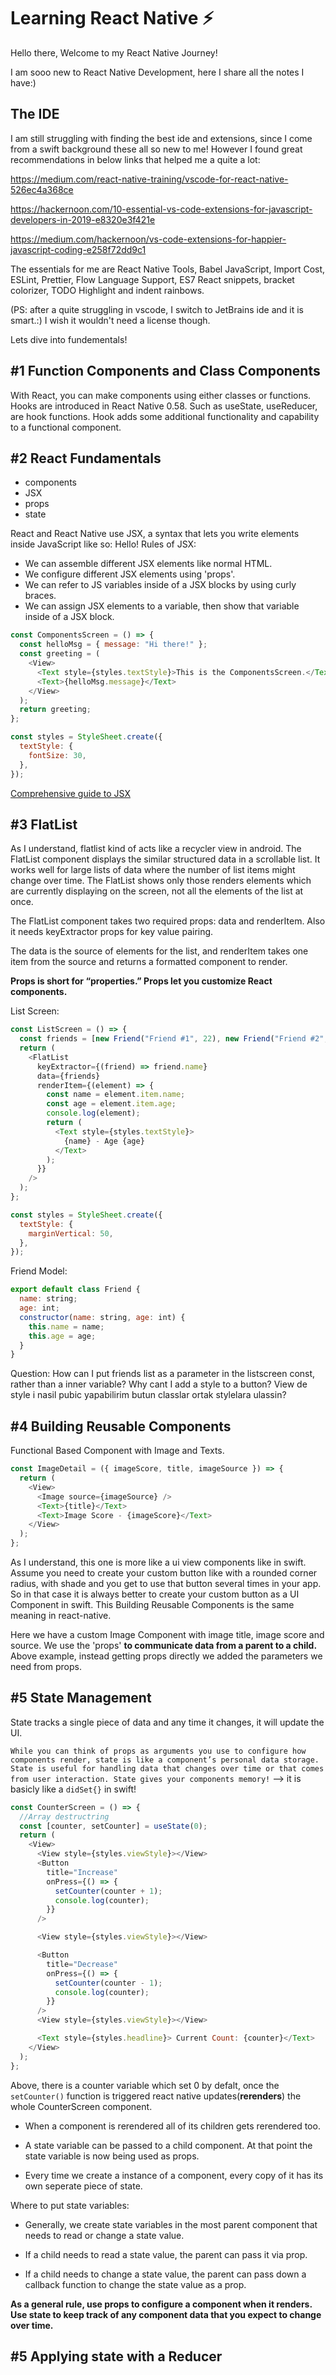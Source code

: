 # Learning React Native ⚡️
Hello there, Welcome to my React Native Journey! 

I am sooo new to React Native Development, here I share all the notes I have:) 

## The IDE
I am still struggling with finding the best ide and extensions, since I come from a swift background these all so new to me! However I found great recommendations in below links that helped me a quite a lot:

https://medium.com/react-native-training/vscode-for-react-native-526ec4a368ce

https://hackernoon.com/10-essential-vs-code-extensions-for-javascript-developers-in-2019-e8320e3f421e

https://medium.com/hackernoon/vs-code-extensions-for-happier-javascript-coding-e258f72dd9c1

The essentials for me are React Native Tools, Babel JavaScript, Import Cost, ESLint, Prettier, Flow Language Support, ES7 React snippets, bracket colorizer, TODO Highlight and indent rainbows.

(PS: after a quite struggling in vscode, I switch to JetBrains ide and it is smart.:) I wish it wouldn't need a license though.

Lets dive into fundementals!

## #1 Function Components and Class Components
With React, you can make components using either classes or functions. Hooks are introduced in React Native 0.58. Such as useState, useReducer, are hook functions.  Hook adds some additional functionality and capability to a functional component.

## #2 React Fundamentals

- components
- JSX
- props
- state

React and React Native use JSX, a syntax that lets you write elements inside JavaScript like so: <Text>Hello!</Text>
Rules of JSX: 
- We can assemble different JSX elements like normal HTML.
- We configure different JSX elements using 'props'.
- We can refer to JS variables inside of a JSX blocks by using curly braces.
- We can assign JSX elements to a variable, then show that variable inside of a JSX block.

```javascript
const ComponentsScreen = () => {
  const helloMsg = { message: "Hi there!" };
  const greeting = (
    <View>
      <Text style={styles.textStyle}>This is the ComponentsScreen.</Text>
      <Text>{helloMsg.message}</Text>
    </View>
  );
  return greeting;
};

const styles = StyleSheet.create({
  textStyle: {
    fontSize: 30,
  },
});

```
[Comprehensive guide to JSX](https://reactjs.org/docs/jsx-in-depth.html)

## #3 FlatList

As I understand, flatlist kind of acts like a recycler view in android. The FlatList component displays the similar structured data in a scrollable list. It works well for large lists of data where the number of list items might change over time. The FlatList shows only those renders elements which are currently displaying on the screen, not all the elements of the list at once.

The FlatList component takes two required props: data and renderItem. Also it needs keyExtractor props for key value pairing.

The data is the source of elements for the list, and renderItem takes one item from the source and returns a formatted component to render.

<strong>Props is short for “properties.” Props let you customize React components. </strong>

List Screen: 
```javascript
const ListScreen = () => {
  const friends = [new Friend("Friend #1", 22), new Friend("Friend #2", 23)];
  return (
    <FlatList
      keyExtractor={(friend) => friend.name}
      data={friends}
      renderItem={(element) => {
        const name = element.item.name;
        const age = element.item.age;
        console.log(element);
        return (
          <Text style={styles.textStyle}>
            {name} - Age {age}
          </Text>
        );
      }}
    />
  );
};

const styles = StyleSheet.create({
  textStyle: {
    marginVertical: 50,
  },
});
```
Friend Model: 
```javascript
export default class Friend {
  name: string;
  age: int;
  constructor(name: string, age: int) {
    this.name = name;
    this.age = age;
  }
}
```

Question: How can I put friends list as a parameter in the listscreen const, rather than a inner variable?
Why cant I add a style to a button? View de style i nasil pubic yapabilirim butun classlar ortak stylelara ulassin?

## #4 Building Reusable Components
Functional Based Component with Image and Texts. 
```javascript
const ImageDetail = ({ imageScore, title, imageSource }) => {
  return (
    <View>
      <Image source={imageSource} />
      <Text>{title}</Text>
      <Text>Image Score - {imageScore}</Text>
    </View>
  );
};
```
As I understand, this one is more like a ui view components like in swift. Assume you need to create your custom button like with a rounded corner radius, with shade and you get to use that button several times in your app. So in that case it is always better to create your custom button as a UI Component in swift. This Building Reusable Components is the same meaning in react-native. 

Here we have a custom Image Component with image title, image score and source. We use the 'props' <strong> to communicate data from a parent to a child. </strong> Above example, instead getting props directly we added the parameters we need from props.

## #5 State Management

State tracks a single piece of data and any time it changes, it will update the UI. 

`While you can think of props as arguments you use to configure how components render, state is like a component’s personal data storage. State is useful for handling data that changes over time or that comes from user interaction. State gives your components memory!` --> it is basicly like a `didSet{}` in swift!

```javascript
const CounterScreen = () => {
  //Array destructring
  const [counter, setCounter] = useState(0);
  return (
    <View>
      <View style={styles.viewStyle}></View>
      <Button
        title="Increase"
        onPress={() => {
          setCounter(counter + 1);
          console.log(counter);
        }}
      />

      <View style={styles.viewStyle}></View>

      <Button
        title="Decrease"
        onPress={() => {
          setCounter(counter - 1);
          console.log(counter);
        }}
      />
      <View style={styles.viewStyle}></View>

      <Text style={styles.headline}> Current Count: {counter}</Text>
    </View>
  );
};
```
Above, there is a counter variable which set 0 by defalt, once the `setCounter()` function is triggered react native updates(<strong>rerenders</strong>) the whole CounterScreen component. 

- When a component is rerendered all of its children gets rerendered too.

- A state variable can be passed to a child component. At that point the state variable is now being used as props.

- Every time we create a instance of a component, every copy of it has its own seperate piece of state.

Where to put state variables:
- Generally, we create state variables in the most parent component that needs to read or change a state value.

- If a child needs to read a state value, the parent can pass it via prop.

- If a child needs to change a state value, the parent can pass down a callback function to change the state value as a prop.

<strong> As a general rule, use props to configure a component when it renders. Use state to keep track of any component data that you expect to change over time. </strong>

## #5 Applying state with a Reducer
